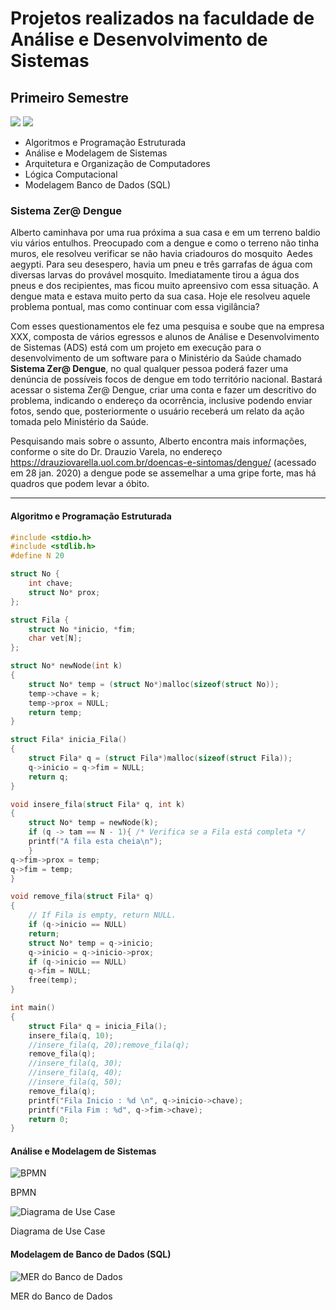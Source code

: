 # Projetos realizados na faculdade de Análise e Desenvolvimento de Sistemas

## Primeiro Semestre
![](https://img.shields.io/github/languages/count/caroldf07/portfolio-ads?color=green&style=for-the-badge)  ![](https://img.shields.io/github/languages/top/caroldf07/portfolio-ads?style=for-the-badge)

-   Algoritmos e Programação Estruturada
-   Análise e Modelagem de Sistemas
-   Arquitetura e Organização de Computadores
-   Lógica Computacional
-   Modelagem Banco de Dados (SQL)

### Sistema Zer@ Dengue

Alberto caminhava por uma rua próxima a sua casa e em um terreno baldio viu vários entulhos. Preocupado com a dengue e como o terreno não tinha muros, ele resolveu verificar se não havia criadouros do mosquito  Aedes aegypti. Para seu desespero, havia um pneu e três garrafas de água com diversas larvas do provável mosquito. Imediatamente tirou a água dos pneus e dos recipientes, mas ficou muito apreensivo com essa situação. A dengue mata e estava muito perto da sua casa. Hoje ele resolveu aquele problema pontual, mas como continuar com essa vigilância?

Com esses questionamentos ele fez uma pesquisa e soube que na empresa XXX, composta de vários egressos e alunos de Análise e Desenvolvimento de Sistemas (ADS) está com um projeto em execução para o desenvolvimento de um software para o Ministério da Saúde chamado **Sistema Zer@ Dengue**, no qual qualquer pessoa poderá fazer uma denúncia de possíveis focos de dengue em todo território nacional. Bastará acessar o sistema Zer@ Dengue, criar uma conta e fazer um descritivo do problema, indicando o endereço da ocorrência, inclusive podendo enviar fotos, sendo que, posteriormente o usuário receberá um relato da ação tomada pelo Ministério da Saúde.

Pesquisando mais sobre o assunto, Alberto encontra mais informações, conforme o site do Dr. Drauzio Varela, no endereço https://drauziovarella.uol.com.br/doencas-e-sintomas/dengue/ (acessado em 28 jan. 2020) a dengue pode se assemelhar a uma gripe forte, mas há quadros que podem levar a óbito.

------------

#### Algoritmo e Programação Estruturada
````c
#include <stdio.h>
#include <stdlib.h>
#define N 20

struct No {
	int chave;
	struct No* prox;
};

struct Fila {
	struct No *inicio, *fim;
	char vet[N];
};

struct No* newNode(int k)
{
	struct No* temp = (struct No*)malloc(sizeof(struct No));
	temp->chave = k;
	temp->prox = NULL;
	return temp;
}

struct Fila* inicia_Fila()
{
	struct Fila* q = (struct Fila*)malloc(sizeof(struct Fila));
	q->inicio = q->fim = NULL;
	return q;
}

void insere_fila(struct Fila* q, int k)
{
	struct No* temp = newNode(k);
	if (q -> tam == N - 1){ /* Verifica se a Fila está completa */
	printf("A fila esta cheia\n");
	}
q->fim->prox = temp;
q->fim = temp;
}

void remove_fila(struct Fila* q)
{
	// If Fila is empty, return NULL.
	if (q->inicio == NULL)
	return;
	struct No* temp = q->inicio;
	q->inicio = q->inicio->prox;
	if (q->inicio == NULL)
	q->fim = NULL;
	free(temp);
}

int main()
{
	struct Fila* q = inicia_Fila();
	insere_fila(q, 10);
	//insere_fila(q, 20);remove_fila(q);
	remove_fila(q);
	//insere_fila(q, 30);
	//insere_fila(q, 40);
	//insere_fila(q, 50);
	remove_fila(q);
	printf("Fila Inicio : %d \n", q->inicio->chave);
	printf("Fila Fim : %d", q->fim->chave);
	return 0;
}
````

#### Análise e Modelagem de Sistemas
![BPMN](https://i.imgur.com/tV2NYOK.png "BPMN")

BPMN

![Diagrama de Use Case](https://i.imgur.com/WtQUOgH.png "Diagrama de Use Case")

Diagrama de Use Case

#### Modelagem de Banco de Dados (SQL)
![MER do Banco de Dados](https://i.imgur.com/J80Mdm0.png "MER do Banco de Dados")

MER do Banco de Dados


